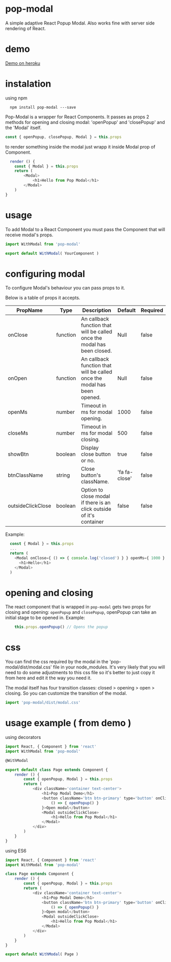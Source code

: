 # pop-modal
A simple adaptive React Popup Modal. Also works fine with server side rendering of React.
# demo
[Demo on heroku](http://popmodal.herokuapp.com/)

# instalation
using npm
```
  npm install pop-modal ---save
```

Pop-Modal is a wrapper for React Components. It passes as props 2 methods for opening and closing modal: 'openPopup' and 'closePopup' and the 'Modal' itself.
```javascript
const { openPopup, closePopup, Modal } = this.props
```

to render something inside the modal just wrapp it inside Modal prop of Component.
```javascript
  render () {
    const { Modal } = this.props
    return (
        <Modal>
            <h1>Hello from Pop Modal</h1>
        </Modal>
    )
}
```

# usage
To add Modal to a React Component you must pass the Component that will receive modal's props.


```javascript
import WithModal from 'pop-modal'

export default WithModal( YourComponent )
```

# configuring modal
To configure Modal's behaviour you can pass props to it.

Below is a table of props it accepts.

| PropName | Type | Description | Default | Required |
| -------- |----- | ----------- | ------- | -------- |
| onClose | function | An callback function that will be called once the modal has been closed. | Null | false |
| onOpen | function | An callback function that will be called once the modal has been opened. | Null | false |
| openMs | number | Timeout in ms for modal opening. | 1000 | false |
| closeMs | number | Timeout in ms for modal closing. | 500 | false |
| showBtn | boolean | Display close button or no. | true | false |
| btnClassName | string | Close button's className. | 'fa fa-close' | false |
| outsideClickClose | boolean | Option to close modal if there is an click outside of it's container | false | false |

Example:

```javascript
  const { Modal } = this.props
  ...
  return (
    <Modal onClose={ () => { console.log('closed') } } openMs={ 1000 } closeMs={ 1000 }>
      <h1>Hello</h1>
    </Modal>
  )

```

# opening and closing
The react component that is wrapped in `pop-modal` gets two props for closing and opening: `openPopup` and `closePopup`, openPopup can take an initial stage to be opened in.
Example:
```javascript
    this.props.openPopup() // Opens the popup
```


# css
You can find the css required by the modal in the 'pop-modal/dist/modal.css' file in your node_modules. It's very likely that you will need to do some adjustments to this css file so it's better to just copy it from here and edit it the way you need it.

The modal itself has four transition classes: closed > opening > open > closing. So you can customize the transition of the modal.

```javascript
import 'pop-modal/dist/modal.css'
```

# usage example ( from demo )
using decorators
```javascript
import React, { Component } from 'react'
import WithModal from 'pop-modal'

@WithModal

export default class Page extends Component {
    render () {
        const { openPopup, Modal } = this.props
        return (
            <div className='container text-center'>
                <h1>Pop Modal Demo</h1>
                <button className='btn btn-primary' type='button' onClick={
                    () => { openPopup() }
                }>Open modal</button>
                <Modal outsideClickClose>
                    <h1>Hello from Pop Modal</h1>
                </Modal>
            </div>
        )
    }
}

```

using ES6
```javascript
import React, { Component } from 'react'
import WithModal from 'pop-modal'

class Page extends Component {
    render () {
        const { openPopup, Modal } = this.props
        return (
            <div className='container text-center'>
                <h1>Pop Modal Demo</h1>
                <button className='btn btn-primary' type='button' onClick={
                    () => { openPopup() }
                }>Open modal</button>
                <Modal outsideClickClose>
                    <h1>Hello from Pop Modal</h1>
                </Modal>
            </div>
        )
    }
}

export default WithModal( Page )
```
